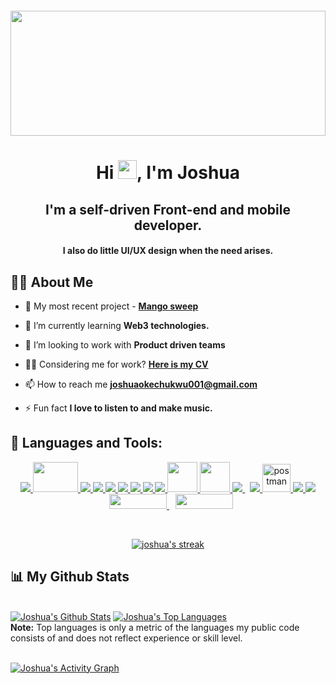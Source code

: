 <img width="100%" src="https://res.cloudinary.com/parallaxcloudinary/image/upload/v1648759001/dev_dyvkvb.svg" height="200px" style="margin-top: 20px"/>

<h1 align="center">Hi <img src="https://raw.githubusercontent.com/MartinHeinz/MartinHeinz/master/wave.gif" width="30px">, I'm Joshua</h1>
<h2 align="center">I'm a self-driven Front-end and mobile developer.</h2> 
<h4 align="center">I also do little UI/UX design when the need arises.</h4>



## 🙋‍♂️ About Me

- 🔭 My most recent project - **[Mango sweep](https://github-profile-beta.vercel.app/profile)**

- 🌱 I’m currently learning **Web3 technologies.**

- 👯 I’m looking to work with **Product driven teams**

- 👨‍💻 Considering me for work? **[Here is my CV](https://docs.google.com/document/d/12qws590d02_3DApvAMRVuzN6qGSXCOt47SPw5bgicWc/edit?usp=sharing)**

- 📫 How to reach me **[joshuaokechukwu001@gmail.com](joshuaokechukwu001@gmail.com)**

- ⚡ Fun fact **I love to listen to and make music.**


## 🚀 Languages and Tools:

<p align="center">
    <a href="https://reactjs.org/" target="_blank"> <img src="https://img.icons8.com/color/48/000000/react-native.png"/> </a>
    <a href="https://nextjs.org/" target="_blank"> <img src="https://res.cloudinary.com/parallaxcloudinary/image/upload/v1648763861/download-removebg-preview_nzuwau.png" width="72" height="48" style="object-fit: contain"/> </a>
    <a href="https://vuejs.org/" target="_blank"> <img src="https://img.icons8.com/color/48/000000/vue-js.png"/> </a>
    <a href="https://nuxtjs.org/" target="_blank"> <img src="https://img.icons8.com/external-tal-revivo-shadow-tal-revivo/48/000000/external-nuxt-js-a-free-and-open-source-web-application-framework-logo-shadow-tal-revivo.png"/> </a>
    <a href="https://developer.mozilla.org/en-US/docs/Web/JavaScript" target="_blank"> <img src="https://img.icons8.com/color/48/000000/javascript.png"/> </a>
    <a href="https://www.typescriptlang.org/" target="_blank"> <img src="https://img.icons8.com/color/48/000000/typescript.png"/> </a>
    <a href="https://www.w3.org/html/" target="_blank"> <img src="https://img.icons8.com/color/48/000000/html-5.png"/> </a> 
    <a href="https://www.w3schools.com/css/" target="_blank"> <img src="https://img.icons8.com/color/48/000000/css3.png"/> </a> 
    <a href="https://getbootstrap.com" target="_blank"> <img src="https://img.icons8.com/color/48/000000/bootstrap.png"/> </a>
    <a href="https://tailwindcss.com/" target="_blank"> <img src="https://res.cloudinary.com/parallaxcloudinary/image/upload/v1648763437/tailwind_dp5tjo.png" width="48"/> </a>
    <a href="https://www.framer.com/motion/" target="_blank"> <img src="https://res.cloudinary.com/parallaxcloudinary/image/upload/v1648764651/motion_nhc3gp.png" width="48"/> </a>
    <a style="padding-right:8px;" href="https://nodejs.org" target="_blank"> <img src="https://img.icons8.com/color/48/000000/nodejs.png"/> </a>
    <a href="https://firebase.google.com/" target="_blank"> <img src="https://img.icons8.com/color/48/000000/firebase.png"/> </a> 
    <a href="https://postman.com" target="_blank"> <img src="https://www.vectorlogo.zone/logos/getpostman/getpostman-icon.svg" alt="postman" width="45" height="45"/> </a>   
    <a href="https://git-scm.com/" target="_blank"> <img src="https://img.icons8.com/color/48/000000/git.png"/> </a>
    <a href="https://redux.js.org" target="_blank"> <img src="https://img.icons8.com/color/48/000000/redux.png"/> </a>
    <a href="https://strapi.io/" target="_blank"> <img src="https://res.cloudinary.com/parallaxcloudinary/image/upload/v1648764099/strapi_tfp49u.png" width="92" height="24" style="object-fit: contain; margin-left: 10px"/> </a>
    <a href="https://www.sanity.io/" target="_blank"> <img src="https://res.cloudinary.com/parallaxcloudinary/image/upload/v1648764325/sanity_cvsgcz.png" width="92" height="24" style="object-fit: contain; margin-left: 10px"/> </a>
</p>

<!-- [![React Badge](https://img.shields.io/badge/-React-61DBFB?style=for-the-badge&labelColor=black&logo=react&logoColor=61DBFB)](#)  [![Javascript Badge](https://img.shields.io/badge/-Javascript-F0DB4F?style=for-the-badge&labelColor=black&logo=javascript&logoColor=F0DB4F)](#) [![Typescript Badge](https://img.shields.io/badge/-Typescript-007acc?style=for-the-badge&labelColor=black&logo=typescript&logoColor=007acc)](#) [![Nodejs Badge](https://img.shields.io/badge/-Nodejs-3C873A?style=for-the-badge&labelColor=black&logo=node.js&logoColor=3C873A)](#) [![GraphQL Badge](https://img.shields.io/badge/-GraphQl-e535ab?style=for-the-badge&labelColor=black&logo=node.js&logoColor=e535ab)](#) -->
<br/>

<p align="center">
    <a href="https://github.com/Parallax18/github-readme-streak-stats">
        <img title="🔥 Get streak stats for your profile at git.io/streak-stats" alt="joshua's streak" src="https://github-readme-streak-stats.herokuapp.com/?user=Parallax18&theme=black-ice&hide_border=true&stroke=0000&background=060A0CD0"/>
    </a>
</p>

## 📊 My Github Stats

  <br/>
    <a href="https://github.com/Parallax18/github-readme-stats"><img alt="Joshua's Github Stats" src="https://github-readme-stats.vercel.app/api?username=Parallax18&show_icons=true&count_private=true&theme=react&hide_border=true&bg_color=0D1117" /></a>
  <a href="https://github.com/Parallax18/github-readme-stats"><img alt="Joshua's Top Languages" src="https://github-readme-stats.vercel.app/api/top-langs/?username=Parallax18&langs_count=10&count_private=true&layout=compact&theme=react&hide_border=true&bg_color=0D1117" /></a>
  <br/>
  <b>Note:</b> Top languages is only a metric of the languages my public code consists of and does not reflect experience or skill level.


<br/>
<br/>

<a href="https://github.com/SubhamRaoniar28/github-readme-activity-graph"><img alt="Joshua's Activity Graph" src="https://activity-graph.herokuapp.com/graph?username=Parallax18&bg_color=0D1117&color=5BCDEC&line=5BCDEC&point=FFFFFF&hide_border=true" /></a>

<br/>
<br/>




